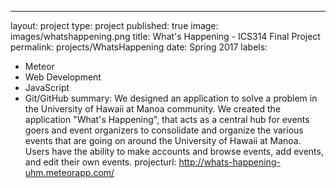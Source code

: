 ---
layout: project
type: project
published: true
image: images/whatshappening.png
title: What's Happening - ICS314 Final Project
permalink: projects/WhatsHappening
date: Spring 2017
labels:
  - Meteor
  - Web Development
  - JavaScript
  - Git/GitHub
summary: We designed an application to solve a problem in the University of Hawaii at Manoa community. We created the application "What's Happening", that acts as a central hub for events goers and event organizers to consolidate and organize the various events that are going on around the University of Hawaii at Manoa. Users have the ability to make accounts and browse events, add events, and edit their own events.
projecturl: http://whats-happening-uhm.meteorapp.com/
